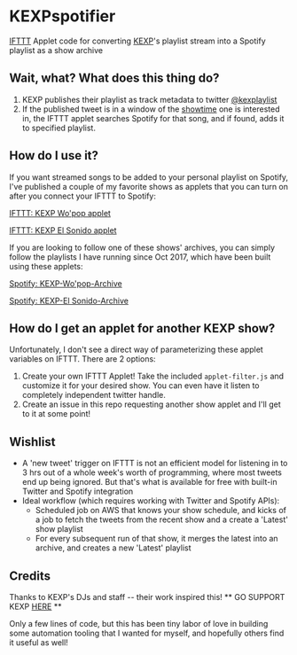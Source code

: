 # KEXPspotifier
[IFTTT](https://ifttt.com) Applet code for converting [KEXP](https://kexp.org)'s playlist stream into a Spotify playlist as a show archive

## Wait, what? What does this thing do?
1. KEXP publishes their playlist as track metadata to twitter [@kexplaylist](https://twitter.com/kexpplaylist)
2. If the published tweet is in a window of the [showtime](http://kexp.org/schedule) one is interested in, the IFTTT applet searches Spotify for that song, and if found, adds it to specified playlist.

## How do I use it?
If you want streamed songs to be added to your personal playlist on Spotify, I've published a couple of my favorite shows as applets that you can turn on after you connect your IFTTT to Spotify:

[IFTTT: KEXP Wo'pop applet](https://ifttt.com/applets/LXQRLwH2-kexp-wo-pop-spotify-playlist)

[IFTTT: KEXP El Sonido applet](https://ifttt.com/applets/C3RWd6bz-kexp-el-sonido-spotify-playlist)

If you are looking to follow one of these shows' archives, you can simply follow the playlists I have running since Oct 2017, which have been built using these applets:

[Spotify: KEXP-Wo'pop-Archive](https://open.spotify.com/user/kpsin/playlist/4UlSdhKvSnDSNpGgq1pI3d)

[Spotify: KEXP-El Sonido-Archive](https://open.spotify.com/user/kpsin/playlist/7o0Q7iQyStrII8QooRbE2F)

## How do I get an applet for another KEXP show?
Unfortunately, I don't see a direct way of parameterizing these applet variables on IFTTT. There are 2 options:
1. Create your own IFTTT Applet! Take the included `applet-filter.js` and customize it for your desired show. You can even have it listen to completely independent twitter handle.
2. Create an issue in this repo requesting another show applet and I'll get to it at some point!

## Wishlist
* A 'new tweet' trigger on IFTTT is not an efficient model for listening in to 3 hrs out of a whole week's worth of programming, where most tweets end up being ignored. But that's what is available for free with built-in Twitter and Spotify integration
* Ideal workflow (which requires working with Twitter and Spotify APIs):
  * Scheduled job on AWS that knows your show schedule, and kicks of a job to fetch the tweets from the recent show and a create a 'Latest' show playlist
  * For every subsequent run of that show, it merges the latest into an archive, and creates a new 'Latest' playlist


## Credits

Thanks to KEXP's DJs and staff -- their work inspired this! ** GO SUPPORT KEXP [HERE](https://www.kexp.org/donate) ** 

Only a few lines of code, but this has been tiny labor of love in building some automation tooling that I wanted for myself, and hopefully others find it useful as well! 

